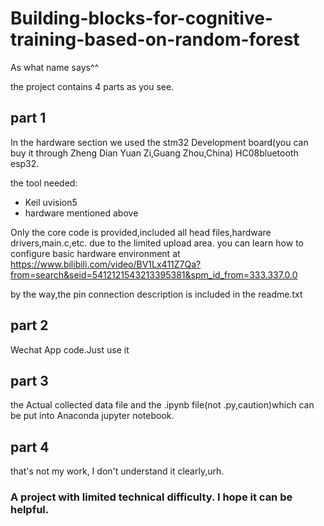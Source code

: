 # Building-blocks-for-cognitive-training-based-on-random-forest
As what name says^^

the project contains 4 parts as you see.

## part 1

In the hardware section we used the stm32 Development board(you can buy it through Zheng Dian Yuan Zi,Guang Zhou,China)   HC08bluetooth   esp32.

the tool needed:
- Keil uvision5
- hardware mentioned above

Only the core code is provided,included all head files,hardware drivers,main.c,etc. due to the limited upload area.
you can learn how to configure basic hardware environment at https://www.bilibili.com/video/BV1Lx411Z7Qa?from=search&seid=5412121543213395381&spm_id_from=333.337.0.0

by the way,the pin connection description is included in the readme.txt

## part 2
Wechat App code.Just use it

## part 3
the Actual collected data file and the .ipynb file(not .py,caution)which can be put into Anaconda jupyter notebook.

## part 4
that's not my work, I don't understand it clearly,urh.


### A project with limited technical difficulty. I hope it can be helpful.
